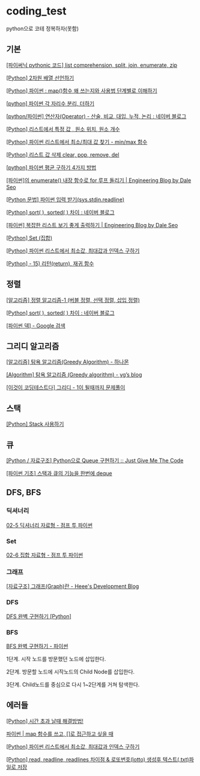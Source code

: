 # coding_test

python으로 코테 정복하자(못함)

## 기본
[[파이써닉 pythonic 코드] list comprehension, split, join, enumerate, zip](https://tali.tistory.com/1356#head4)

[[Python] 2차원 배열 선언하기](https://velog.io/@sjy5386/Python-2%EC%B0%A8%EC%9B%90-%EB%B0%B0%EC%97%B4-%EC%84%A0%EC%96%B8%ED%95%98%EA%B8%B0)

[[Python] 파이썬 : map()함수 왜 쓰는지와 사용법 단계별로 이해하기](https://codinglevelup.tistory.com/83)

[[python] 파이썬 각 자리수 분리, 더하기](https://go-hard.tistory.com/96)

[[python/파이썬] 연산자(Operator) - 산술, 비교, 대입, 누적, 논리 : 네이버 블로그](https://m.blog.naver.com/heartflow89/221053732991)

[[Python] 리스트에서 특정 값 , 원소 위치, 원소 개수](https://eggwhite0.tistory.com/75)

[[Python] 파이썬 리스트에서 최소/최대 값 찾기 - min/max 함수](https://devpouch.tistory.com/71)

[[Python] 리스트 값 삭제 clear, pop, remove, del ](https://ponyozzang.tistory.com/587)

[[python] 파이썬 평균 구하기 4가지 방법](https://blockdmask.tistory.com/559)

[[파이썬]의 enumerate() 내장 함수로 for 루프 돌리기 | Engineering Blog by Dale Seo](https://www.daleseo.com/python-enumerate/)

[[Python 문법] 파이썬 입력 받기(sys.stdin.readline)](https://velog.io/@yeseolee/Python-%ED%8C%8C%EC%9D%B4%EC%8D%AC-%EC%9E%85%EB%A0%A5-%EC%A0%95%EB%A6%ACsys.stdin.readline)

[[Python] sort( ), sorted( ) 차이 : 네이버 블로그](https://blog.naver.com/PostView.naver?blogId=wideeyed&logNo=221745416992)

[[파이썬] 복잡한 리스트 보기 좋게 출력하기 | Engineering Blog by Dale Seo](https://www.daleseo.com/python-lists-print/)

[[Python] Set (집합)](https://programmer-ririhan.tistory.com/65)

[[Python] 파이썬 리스트에서 최소값, 최대값과 인덱스 구하기](https://jkim83.tistory.com/159)

[[Python] - 15) 리턴(return), 재귀 함수](https://bunnycode.tistory.com/16)


## 정렬
[[알고리즘] 정렬 알고리즘-1 (버블 정렬, 선택 정렬, 삽입 정렬)](https://velog.io/@hwamoc/%EC%95%8C%EA%B3%A0%EB%A6%AC%EC%A6%98-%EC%A0%95%EB%A0%AC-%EC%95%8C%EA%B3%A0%EB%A6%AC%EC%A6%98-1-%EB%B2%84%EB%B8%94-%EC%A0%95%EB%A0%AC-%EC%84%A0%ED%83%9D-%EC%A0%95%EB%A0%AC-%EC%82%BD%EC%9E%85-%EC%A0%95%EB%A0%AC)

[[Python] sort( ), sorted( ) 차이 : 네이버 블로그](https://blog.naver.com/PostView.naver?blogId=wideeyed&logNo=221745416992)

[[파이썬 덱] - Google 검색](https://www.google.com/search?q=%ED%8C%8C%EC%9D%B4%EC%8D%AC+%EB%8D%B1&sourceid=chrome&ie=UTF-8)

## 그리디 알고리즘
[[알고리즘] 탐욕 알고리즘(Greedy Algorithm) - 하나몬](https://hanamon.kr/%EC%95%8C%EA%B3%A0%EB%A6%AC%EC%A6%98-%ED%83%90%EC%9A%95%EC%95%8C%EA%B3%A0%EB%A6%AC%EC%A6%98-greedy-algorithm/)

[[Algorithm] 탐욕 알고리즘 (Greedy algorithm) - yg’s blog](https://yganalyst.github.io/concept/algo_cc_book_1/)

[[이것이 코딩테스트다] 그리디 - 1이 될때까지 문제풀이](https://devfunny.tistory.com/408)

## 스택
[[Python] Stack 사용하기](https://ooeunz.tistory.com/7)

## 큐
[[Python / 자료구조] Python으로 Queue 구현하기 :: Just Give Me The Code](https://cryptosalamander.tistory.com/170)

[[파이썬 기초] 스택과 큐의 기능을 한번에 deque](https://dongdongfather.tistory.com/72)

## DFS, BFS
### 딕셔너리
[02-5 딕셔너리 자료형 - 점프 투 파이썬](https://wikidocs.net/16)

### Set
[02-6 집합 자료형 - 점프 투 파이썬](https://wikidocs.net/1015)

### 그래프
[[자료구조] 그래프(Graph)란 - Heee's Development Blog](https://gmlwjd9405.github.io/2018/08/13/data-structure-graph.html)

### DFS
[DFS 완벽 구현하기 [Python]](https://data-marketing-bk.tistory.com/44)

### BFS
[BFS 완벽 구현하기 - 파이썬](https://data-marketing-bk.tistory.com/entry/BFS-%EC%99%84%EB%B2%BD-%EA%B5%AC%ED%98%84%ED%95%98%EA%B8%B0-%ED%8C%8C%EC%9D%B4%EC%8D%AC?category=901221)

1단계. 시작 노드를 방문했던 노드에 삽입한다. 

2단계. 방문할 노드에 시작노드의 Child Node를 삽입한다. 

3단계. Child노드를 중심으로 다시 1~2단계를 거쳐 탐색한다.


## 에러들
[[Python] 시간 초과 날때 해결방법!](https://dailylifeofdeveloper.tistory.com/182)

[파이썬 | map 함수를 쓰고, []로 접근하고 싶을 때](https://god-gil.tistory.com/10)

[[Python] 파이썬 리스트에서 최소값, 최대값과 인덱스 구하기](https://jkim83.tistory.com/159)

[[Python] read, readline, readlines 차이점 & 로또번호(lotto) 생성후 텍스트(.txt)파일로 저장](https://seill.tistory.com/314)
